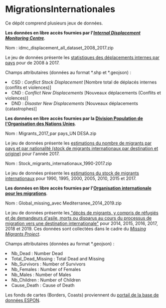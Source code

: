 # MigrationsInternationales

Ce dépôt comprend plusieurs jeux de données.

<b>Les données en libre accès fournies par l'<a href="http://www.internal-displacement.org/"><i>Internal Displacement Monitoring Centre</i></a></b>.

Nom : idmc_displacement_all_dataset_2008_2017.zip
  
Le jeu de données présente les <a href="http://www.internal-displacement.org/database/displacement-data">statistiques des déplacements internes par pays</a> pour de 2008 à 2017.

Champs attributaires (données au format *.shp et *.geojson) :

<li>CSD : <i>Conflict Stock Displacement</i> [Nombre total de déplacés internes (conflits et violences)]<br>
<li>CND : <i>Conflict New Displacements</i> [Nouveaux déplacements (Conflits et violences)]<br>
<li>DND : <i>Disaster New Displacements</i> [Nouveaux déplacements (catastrophes)]

<b>Les données en libre accès fournies par la <a href="http://www.un.org/en/development/desa/population/index.shtml">Division Population de l'Organisation des Nations Unies</a></b>.

Nom : Migrants_2017_par pays_UN DESA.zip
  
Le jeu de données présente les <a href="http://www.un.org/en/development/desa/population/migration/data/estimates2/estimates17.shtml">estimations du nombre de migrants par pays et par nationalité (stock de migrants internationaux par destination et origine)</a> pour l'année 2017.

Nom : Stock_migrants_internationaux_1990-2017.zip
  
Le jeu de données présente les <a href="http://www.un.org/en/development/desa/population/migration/data/estimates2/estimates17.shtml">estimations du stock de migrants internationaux</a> pour 1990, 1995, 2000, 2005, 2010, 2015 et 2017.

<b>Les données en libre accès fournies par l'<a href="https://www.iom.int/fr">Organisation internationale pour les migrations</a></b>.

Nom : Global_missing_avec Mediterranee_2014_2019.zip
  
Le jeu de données présente les<a href="http://missingmigrants.iom.int/downloads"> "décès de migrants, y compris de réfugiés et de demandeurs d'asile, morts ou disparus au cours du processus de migration vers une destination internationale"</a> pour 2014, 2015, 2016, 2017, 2018 et 2019. Ces données sont collectées dans le cadre du <a href="https://missingmigrants.iom.int/"><i>Missing Migrants Project</i></a>.

Champs attributaires (données au format *.geojson) :

<li>Nb_Dead : Number Dead<br>
<li>Total_Dead_Missing : Total Dead and Missing<br>
<li>Nb_Survivors : Number of Survivors<br>
<li>Nb_Females : Number of Females<br>
<li>Nb_Males : Number of Males<br>
<li>Nb_Children : Number of Children<br>
<li>Cause_Death : Cause of Death

Les fonds de cartes (Borders, Coasts) proviennent du <a href="http://database.espon.eu/db2/resource?idCat=44">portail de la base de données ESPON</a>.
